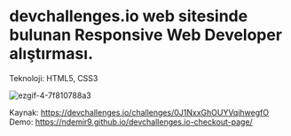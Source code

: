 # devchallenges.io web sitesinde bulunan Responsive Web Developer alıştırması.

Teknoloji: HTML5, CSS3
<br />


![ezgif-4-7f810788a3](https://github.com/ndemir9/devchallenges.io-checkout-page/assets/73329877/12de9cb8-ba6c-44bb-a776-8e5b4b32c68e)



Kaynak: https://devchallenges.io/challenges/0J1NxxGhOUYVqihwegfO
<br />
Demo: https://ndemir9.github.io/devchallenges.io-checkout-page/
